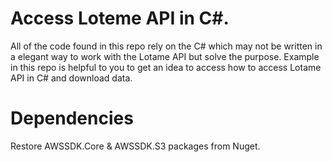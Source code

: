 # Access Loteme API in C#. 
All of the code found in this repo rely on the C# which may not be written in a elegant way to work with the Lotame API but solve the purpose. Example in this repo is helpful to you to get an idea to access how to access Lotame API in C# and download data. 

# Dependencies
Restore  AWSSDK.Core &  AWSSDK.S3 packages from Nuget.
